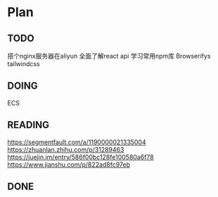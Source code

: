 # Plan

## TODO

搭个nginx服务器在aliyun
全面了解react api
学习常用npm库
Browserifys
tailwindcss

## DOING

ECS

## READING

<https://segmentfault.com/a/1190000021335004>
<https://zhuanlan.zhihu.com/p/31289463>
<https://juejin.im/entry/586f00bc128fe100580a6f78>
<https://www.jianshu.com/p/822ad8fc97eb>

## DONE
